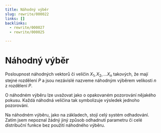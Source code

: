 ```yaml
---
title: Náhodný výběr
slug: rewrite/000022
links: []
backlinks:
  - rewrite/000027
  - rewrite/000025

---
```


# Náhodný výběr

Posloupnost náhodných vektorů či veličin $X_1, X_2, \ldots X_n$ takových, že
mají stejné rozdělení $P$ a jsou nezávislé nazveme náhodným výběrem velikosti
$n$ z rozdělení $P$.

O náhodném výběru lze uvažovat jako o opakovaném pozorování nějakého pokusu.
Každá náhodná veličina tak symbolizuje výsledek jednoho pozorování.

Na náhodném výběru, jako na základech, stojí celý systém odhadování. Zatím jsem
nepoznal žádný jiný způsob odhadnutí parametru či celé distribuční funkce bez
použití náhodného výběru.
